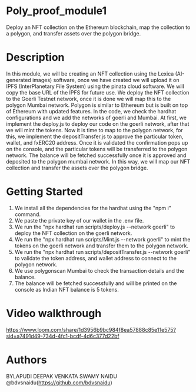 # Poly_proof_module1
Deploy an NFT collection on the Ethereum blockchain, map the collection to a polygon, and transfer assets over the polygon bridge.

# Description

In this module, we will be creating an NFT collection using the Lexica (AI-generated images) software, once we have created we will upload it on IPFS (InterPlanetary File System) using the pinata cloud software. We will copy the base URL of the IPFS for future use. We deploy the NFT collection to the Goerli Testnet network, once it is done we will map this to the polygon Mumbai network. Polygon is similar to Ethereum but is built on top of Ethereum with updated features. In the code, we check the hardhat configurations and we add the networks of goerli and Mumbai. At first, we implement the deploy.js to deploy our code on the goerli network, after that we will mint the tokens. Now it is time to map to the polygon network, for this, we implement the depositTransfer.js to approve the particular token, wallet, and fxERC20 address. Once it is validated the confirmation pops up on the console, and the particular tokens will be transferred to the polygon network. The balance will be fetched successfully once it is approved and deposited to the polygon mumbai network. In this way, we will map our NFT collection and transfer the assets over the polygon bridge.


# Getting Started

1) We install all the dependencies for the hardhat using the "npm i" command.
2) We paste the private key of our wallet in the .env file.
3) We run the "npx hardhat run scripts/deploy.js --network goerli" to deploy the NFT collection on the goerli network.
4) We run the  "npx hardhat run scripts/Mint.js --network goerli" to mint the tokens on the goerli network and transfer them to the polygon network.
5) We run the  "npx hardhat run scripts/depositTransfer.js --network goerli" to validate the token address, and wallet address to connect to the polygon network.
6) We use polygonscan Mumbai to check the transaction details and the balance.
7) The balance will be fetched successfully and will be printed on the console as Indian NFT balance is 5 tokens.

# Video walkthrough

https://www.loom.com/share/1d3956b9bc984f8ea57888c85e11e575?sid=a7491d49-734d-4fc1-bcdf-4d6c377d22bf


# Authors

BYLAPUDI DEEPAK VENKATA SWAMY NAIDU @bdvsnaidu(https://github.com/bdvsnaidu)
